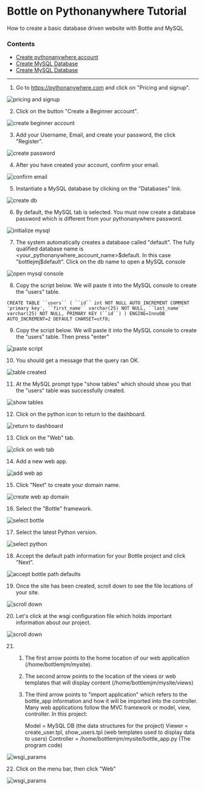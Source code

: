 # Bottle on Pythonanywhere Tutorial
 How to create a basic database driven website with Bottle and MySQL

### Contents
* <a href="#download-ubuntu">Create pythonanywhere account</a>
* <a href="#install-oracle">Create MySQL Database</a>
* <a href="#install-oracle">Create MySQL Database</a>



***

1. Go to https://pythonanywhere.com and click on "Pricing and signup".

![pricing and signup](images/01%20pythonanywhere.png)

2. Click on the button "Create a Beginner account".

![create beginner account](images/02%20free_account.png)

3. Add your Username, Email, and create your password, the click "Register".

![create password](images/03%20create_account.png)

4. After you have created your account, confirm your email.

![confirm email](images/05%20confirm_email.png)

5. Instantiate a MySQL database by clicking on the "Databases" link.

![create db](images/06%20click_db.png)

6. By default, the MySQL tab is selected. You must now create a database password which is 
   different from your pythonanywhere password.

![initialize mysql](images/07%20initialize_mysql.png)

7. The system automatically creates a database called "default". The fully qualified database 
   name is <your_pythonanywhere_account_name>$default. In this case "bottlejmj$default". 
   Click on the db name to open a MySQL console

![open mysql console](images/08%20open_db_console.png)

8. Copy the script below. We will paste it into the MySQL console to create the "users" table.

`CREATE TABLE ``users`` (
``id`` int NOT NULL AUTO_INCREMENT COMMENT 'primary key',
``first_name`` varchar(25) NOT NULL,
``last_name`` varchar(25) NOT NULL,
PRIMARY KEY (``id``)
) ENGINE=InnoDB AUTO_INCREMENT=2 DEFAULT CHARSET=utf8;`

9. Copy the script below. We will paste it into the MySQL console to create the "users" table. 
   Then press "enter"

![paste script](images/11%20paste_script.png)

10. You should get a message that the query ran OK.

![table created](images/12%20table_created.png)

11. At the MySQL prompt type "show tables" which should show you that the "users" table was successfully 
    created.

![show tables](images/13%20table_show_tables.png)

12. Click on the python icon to return to the dashboard.

![return to dashboard](images/14%20go_to_dashboard.png)

13. Click on the "Web" tab.

![click on web tab](images/15%20go_to_web.png)

14. Add a new web app.

![add web ap](images/16%20add_web_app.png)

15. Click "Next" to create your domain name.

![create web ap domain](images/17%20web_app_domain.png)

16. Select the "Bottle" framework.

![select bottle](images/18%20bottle.png)

17. Select the latest Python version.

![select python](images/18%20python_39.png)

18. Accept the default path information for your Bottle project and click "Next".

![accept bottle path defaults](images/19%20quickstart_bottle.png)

19. Once the site has been created, scroll down to see the file locations of your site.

![scroll down](images/20%20scroll_down.png)

20. Let's click at the wsgi configuration file which holds important information about our project.

![scroll down](images/21%20wsgi_file.png)

21. 1. The first arrow points to the home location of our web application (/home/bottlemjm/mysite).
    2. The second arrow points to the location of the views or web templates that will display content
       (/home/bottlemjm/mysite/views)
    3. The third arrow points to "import application" which refers to the bottle_app information and 
       how it will be imported into the controller. Many web applications follow the MVC framework or
       model, view, controller. In this project:
       
       Model = MySQL DB (the data structures for the project)
       Viewer = create_user.tpl, show_users.tpl (web templates used to display data to users)
       Controller = /home/bottlemjm/mysite/bottle_app.py (The program code)
       

![wsgi_params](images/22%20wsgi_params.png)

22. Click on the menu bar, then click "Web"

![wsgi_params](images/23%20gotowebmenu.png)




